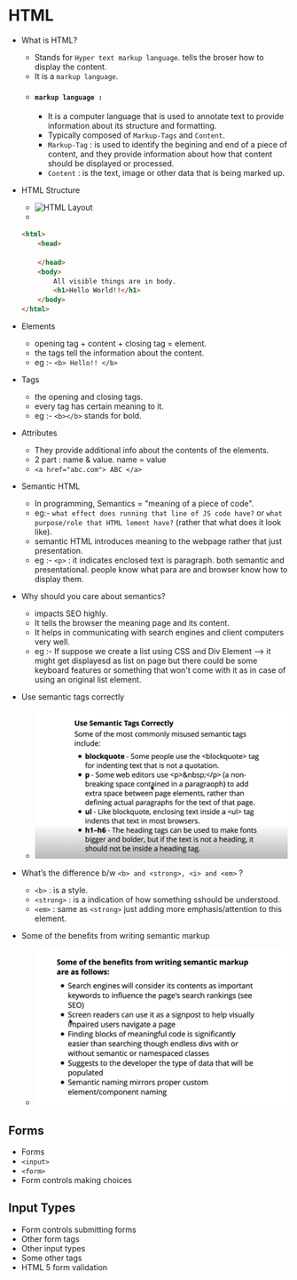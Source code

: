 # HTML
- What is HTML?
    -  Stands for `Hyper text markup language`. tells the broser how to display the content.
    - It is a `markup language`.
    - #### `markup language : ` 
        - It is a computer language that is used to annotate text to provide information about its structure and formatting.
        - Typically composed of `Markup-Tags` and `Content`.
        - `Markup-Tag` : is used to identify the begining and end of a piece of content, and they provide information about how that content should be displayed or processed.
        - `Content` : is the text, image or other data that is being marked up.

- HTML Structure
    - ![HTML Layout](../images/html-structure.png)
    - 
    ``` HTML
    <html>
        <head>

        </head>
        <body>
            All visible things are in body.
            <h1>Hello World!!</h1>
        </body>
    </html>
    ```

- Elements
    - opening tag + content + closing tag = element.
    - the tags tell the information about the content.
    - eg :- `<b> Hello!! </b>`

- Tags
    - the opening and closing tags.
    - every tag has certain meaning to it.
    - eg :- `<b></b>` stands for bold.

- Attributes
    - They provide additional info about the contents of the elements.
    - 2 part : name & value. name = value
    - `<a href="abc.com"> ABC </a>`

- Semantic HTML
    - In programming, Semantics = "meaning of a piece of code".
    - eg:- `what effect does running that line of JS code have?` or `what purpose/role that HTML lement have?` (rather that what does it look like).
    - semantic HTML introduces meaning to the webpage rather that just presentation.
    - eg :- `<p>` : it indicates enclosed text is paragraph. both semantic and presentational. people know what para are and browser know how to display them.

- Why should you care about semantics?
    - impacts SEO highly.
    - It tells the browser the meaning page and its content.
    - It helps in communicating with search engines and client computers very well.
    - eg :- If suppose we create a list using CSS and Div Element --> it might get displayesd as list on page but there could be some keyboard features or something that won't come with it as in case of using an original list element.

- Use semantic tags correctly
    - ![incorrect-semantics](./images/incorrect-semantics.png)

- What’s the difference b/w `<b> and <strong>, <i> and <em>` ?
    - `<b>` : is a style.
    - `<strong>` : is a indication of how something sshould be understood.
    - `<em>` : same as `<strong>` just adding more emphasis/attention to this element.

- Some of the benefits from writing semantic markup
    - ![benefits-of-using-semantic-elements](./images/semantics-importance.png)
    
## Forms
- Forms
- `<input>`
- `<form>`
- Form controls making choices

## Input Types
- Form controls submitting forms
- Other form tags
- Other input types
- Some other tags
- HTML 5 form validation